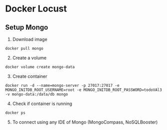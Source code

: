 # Docker Locust

## Setup Mongo

1. Download image

```
docker pull mongo
```

2. Create a volume

```
docker volume create mongo-data
```

3. Create container

```
docker run -d --name=mongo-server -p 27017:27017 -e MONGO_INITDB_ROOT_USERNAME=root -e MONGO_INITDB_ROOT_PASSWORD=todoVAl3 -v mongo-data:/data/db mongo
```

4. Check if container is running

```
docker ps
```

5. To connect using any IDE of Mongo (MongoCompass, NoSQLBooster)
